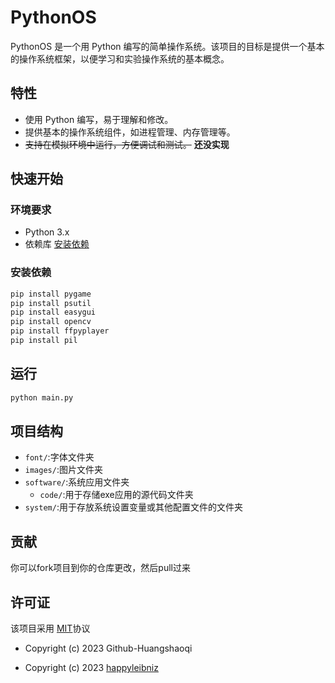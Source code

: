 # PythonOS

PythonOS 是一个用 Python 编写的简单操作系统。该项目的目标是提供一个基本的操作系统框架，以便学习和实验操作系统的基本概念。

## 特性

- 使用 Python 编写，易于理解和修改。
- 提供基本的操作系统组件，如进程管理、内存管理等。
- ~~支持在模拟环境中运行，方便调试和测试。~~ **还没实现**

## 快速开始

### 环境要求

- Python 3.x
- 依赖库 [安装依赖](#安装依赖)

### 安装依赖

```bash
pip install pygame
pip install psutil
pip install easygui
pip install opencv
pip install ffpyplayer
pip install pil
```

## 运行

```bash
python main.py
```


## 项目结构
- `font/`:字体文件夹
- `images/`:图片文件夹
- `software/`:系统应用文件夹
  - `code/`:用于存储exe应用的源代码文件夹
- `system/`:用于存放系统设置变量或其他配置文件的文件夹

## 贡献
你可以fork项目到你的仓库更改，然后pull过来

## 许可证
该项目采用 [MIT](https://github.com/Github-Huangshaoqi/PythonOS?tab=MIT-1-ov-file)协议

- Copyright (c) 2023 Github-Huangshaoqi

- Copyright (c) 2023 [happyleibniz](https://github.com/happyleibniz)
